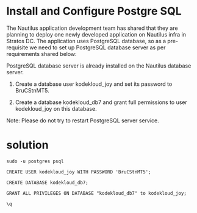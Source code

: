 # Install and Configure Postgre SQL

The Nautilus application development team has shared that they are planning to deploy one newly developed application on Nautilus infra in Stratos DC. The application uses PostgreSQL database, so as a pre-requisite we need to set up PostgreSQL database server as per requirements shared below:



PostgreSQL database server is already installed on the Nautilus database server.

1. Create a database user kodekloud_joy and set its password to BruCStnMT5.


1. Create a database kodekloud_db7 and grant full permissions to user kodekloud_joy on this database.


Note: Please do not try to restart PostgreSQL server service.


# solution

`sudo -u postgres psql`

`CREATE USER kodekloud_joy WITH PASSWORD 'BruCStnMT5';`  

`CREATE DATABASE kodekloud_db7;`  

`GRANT ALL PRIVILEGES ON DATABASE "kodekloud_db7" to kodekloud_joy;`  

`\q`
